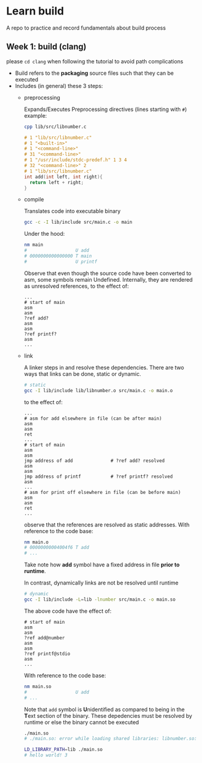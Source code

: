 # Learn build
A repo to practice and record fundamentals about build process

## Week 1: build (clang)
please `cd clang` when following the tutorial to avoid path complications
 * Build refers to the **packaging** source files such that they can be executed
 * Includes (in general) these 3 steps:
   * preprocessing

        Expands/Executes Preprocessing directives (lines starting with `#`)
        example:
        ```bash
        cpp lib/src/libnumber.c
        ```
        ```c
        # 1 "lib/src/libnumber.c"
        # 1 "<built-in>"
        # 1 "<command-line>"
        # 31 "<command-line>"
        # 1 "/usr/include/stdc-predef.h" 1 3 4
        # 32 "<command-line>" 2
        # 1 "lib/src/libnumber.c"
        int add(int left, int right){
          return left + right;
        }
        ```
   * compile

        Translates code into executable binary
        ```bash
        gcc -c -I lib/include src/main.c -o main
        ```

        Under the hood:
        ```bash
        nm main
        #                  U add
        # 0000000000000000 T main
        #                  U printf
        ```
        Observe that even though the source code have been converted to asm, 
        some symbols remain Undefined. Internally, they are rendered as 
        unresolved references, to the effect of:
        ```
        ...
        # start of main
        asm
        asm
        ?ref add?
        asm
        asm
        ?ref printf?
        asm
        ...
        ```

   * link

        A linker steps in and resolve these dependencies.
        There are two ways that links can be done, static or dynamic.
        ```bash
        # static
        gcc -I lib/include lib/libnumber.o src/main.c -o main.o
        ```
        to the effect of:
        ```
        ...
        # asm for add elsewhere in file (can be after main)
        asm
        asm
        ret
        ...
        # start of main
        asm
        asm
        jmp address of add              # ?ref add? resolved
        asm
        asm
        jmp address of printf           # ?ref printf? resolved
        asm
        ...
        # asm for print off elsewhere in file (can be before main)
        asm
        asm
        ret
        ...
        ```
        observe that the references are resolved as static addresses.
        With reference to the code base:
        ```bash
        nm main.o
        # 00000000004004f6 T add
        # ...
        ```
        Take note how **add** symbol have a fixed address in file 
        **prior to runtime**.

        In contrast, dynamically links are not be resolved until runtime
        ```bash
        # dynamic
        gcc -I lib/include -L=lib -lnumber src/main.c -o main.so
        ```
        The above code have the effect of:
        ```
        # start of main
        asm
        asm
        ?ref add@number
        asm
        asm
        ?ref printf@stdio
        asm
        ...
        ```
        With reference to the code base:
        ```bash
        nm main.so
        #                  U add
        # ...
        ```
        Note that `add` symbol is **U**nidentified as compared to being in the 
        **T**ext section of the binary. These depedencies must be resolved by 
        runtime or else the binary cannot be executed
        ```bash
        ./main.so
        # ./main.so: error while loading shared libraries: libnumber.so: ...
        ```

        ```bash
        LD_LIBRARY_PATH=lib ./main.so
        # hello world! 3
        ```

